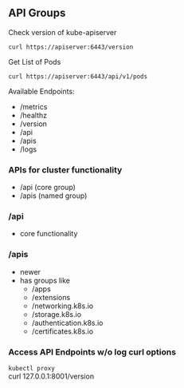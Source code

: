 ## API Groups

Check version of kube-apiserver  
```
curl https://apiserver:6443/version
```

Get List of Pods
```
curl https://apiserver:6443/api/v1/pods
```

Available Endpoints:  
* /metrics
* /healthz
* /version
* /api
* /apis
* /logs

### APIs for cluster functionality
* /api (core group)
* /apis (named group)

### /api
* core functionality

### /apis
* newer
* has groups like 
    * /apps
    * /extensions
    * /networking.k8s.io
    * /storage.k8s.io
    * /authentication.k8s.io
    * /certificates.k8s.io

### Access API Endpoints w/o log curl options
`kubectl proxy`  
curl 127.0.0.1:8001/version
